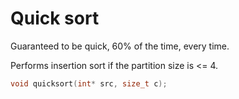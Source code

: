 # Quick sort

Guaranteed to be quick, 60% of the time, every time.

Performs insertion sort if the partition size is <= 4.

```c
void quicksort(int* src, size_t c);
```